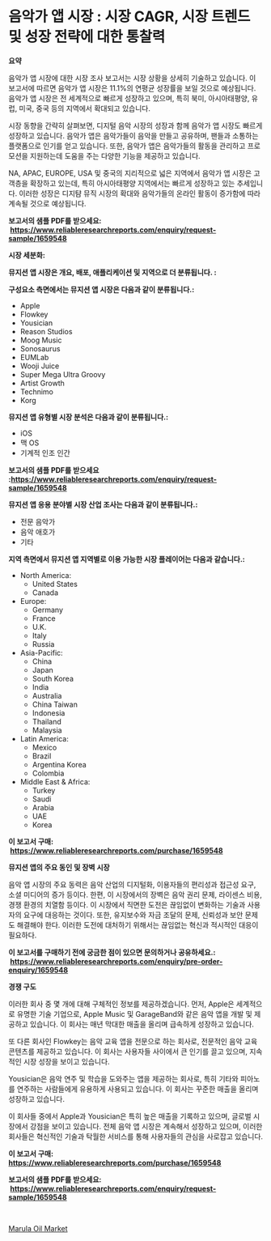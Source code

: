 <p><h1>음악가 앱 시장 : 시장 CAGR, 시장 트렌드 및 성장 전략에 대한 통찰력</h1></p><p><strong>요약</strong></p>
<p><p>음악가 앱 시장에 대한 시장 조사 보고서는 시장 상황을 상세히 기술하고 있습니다. 이 보고서에 따르면 음악가 앱 시장은 11.1%의 연평균 성장률을 보일 것으로 예상됩니다. 음악가 앱 시장은 전 세계적으로 빠르게 성장하고 있으며, 특히 북미, 아시아태평양, 유럽, 미국, 중국 등의 지역에서 확대되고 있습니다.</p><p>시장 동향을 간략히 살펴보면, 디지털 음악 시장의 성장과 함께 음악가 앱 시장도 빠르게 성장하고 있습니다. 음악가 앱은 음악가들이 음악을 만들고 공유하며, 팬들과 소통하는 플랫폼으로 인기를 얻고 있습니다. 또한, 음악가 앱은 음악가들의 활동을 관리하고 프로모션을 지원하는데 도움을 주는 다양한 기능을 제공하고 있습니다.</p><p>NA, APAC, EUROPE, USA 및 중국의 지리적으로 넓은 지역에서 음악가 앱 시장은 고객층을 확장하고 있는데, 특히 아시아태평양 지역에서는 빠르게 성장하고 있는 추세입니다. 이러한 성장은 디지턈 뮤직 시장의 확대와 음악가들의 온라인 활동이 증가함에 따라 계속될 것으로 예상됩니다.</p></p>
<p><strong>보고서의 샘플 PDF를 받으세요: &nbsp;<a href="https://www.reliableresearchreports.com/enquiry/request-sample/1659548">https://www.reliableresearchreports.com/enquiry/request-sample/1659548</a></strong></p>
<p><strong>시장 세분화:</strong></p>
<p><strong> 뮤지션 앱 시장은 개요, 배포, 애플리케이션 및 지역으로 더 분류됩니다. :</strong></p>
<p><strong>구성요소 측면에서는 뮤지션 앱 시장은 다음과 같이 분류됩니다.:</strong></p>
<p><ul><li>Apple</li><li>Flowkey</li><li>Yousician</li><li>Reason Studios</li><li>Moog Music</li><li>Sonosaurus</li><li>EUMLab</li><li>Wooji Juice</li><li>Super Mega Ultra Groovy</li><li>Artist Growth</li><li>Technimo</li><li>Korg</li></ul></p>
<p><strong> 뮤지션 앱 유형별 시장 분석은 다음과 같이 분류됩니다.:</strong></p>
<p><ul><li>iOS</li><li>맥 OS</li><li>기계적 인조 인간</li></ul></p>
<p><strong>보고서의 샘플 PDF를 받으세요 :<a href="https://www.reliableresearchreports.com/enquiry/request-sample/1659548">https://www.reliableresearchreports.com/enquiry/request-sample/1659548</a></strong></p>
<p><strong> 뮤지션 앱 응용 분야별 시장 산업 조사는 다음과 같이 분류됩니다.:</strong></p>
<p><ul><li>전문 음악가</li><li>음악 애호가</li><li>기타</li></ul></p>
<p><strong>지역 측면에서 뮤지션 앱 지역별로 이용 가능한 시장 플레이어는 다음과 같습니다.:</strong></p>
<p><ul>
    <li>
        North America:
        <ul>
            <li>United States</li>
            <li>Canada</li>
        </ul>
    </li>
    <li>
        Europe:
        <ul>
            <li>Germany</li>
            <li>France</li>
            <li>U.K.</li>
            <li>Italy</li>
            <li>Russia</li>
        </ul>
    </li>
    <li>
        Asia-Pacific:
        <ul>
            <li>China</li>
            <li>Japan</li>
            <li>South Korea</li>
            <li>India</li>
            <li>Australia</li>
            <li>China Taiwan</li>
            <li>Indonesia</li>
            <li>Thailand</li>
            <li>Malaysia</li>
        </ul>
    </li>
    <li>
        Latin America:
        <ul>
            <li>Mexico</li>
            <li>Brazil</li>
            <li>Argentina Korea</li>
            <li>Colombia</li>
        </ul>
    </li>
    <li>
        Middle East & Africa:
        <ul>
            <li>Turkey</li>
            <li>Saudi</li>
            <li>Arabia</li>
            <li>UAE</li>
            <li>Korea</li>
        </ul>
    </li>
    </ul></p>
<p><strong>이 보고서 구매: &nbsp;<a href="https://www.reliableresearchreports.com/purchase/1659548">https://www.reliableresearchreports.com/purchase/1659548</a></strong></p>
<p><strong>뮤지션 앱의 주요 동인 및 장벽 시장</strong></p>
<p><p>음악 앱 시장의 주요 동력은 음악 산업의 디지털화, 이용자들의 편리성과 접근성 요구, 소셜 미디어의 증가 등이다. 한편, 이 시장에서의 장벽은 음악 권리 문제, 라이센스 비용, 경쟁 환경의 치열함 등이다. 이 시장에서 직면한 도전은 끊임없이 변화하는 기술과 사용자의 요구에 대응하는 것이다. 또한, 유지보수와 자금 조달의 문제, 신뢰성과 보안 문제도 해결해야 한다. 이러한 도전에 대처하기 위해서는 끊임없는 혁신과 적시적인 대응이 필요하다.</p></p>
<p><strong>이 보고서를 구매하기 전에 궁금한 점이 있으면 문의하거나 공유하세요.: &nbsp;<a href="https://www.reliableresearchreports.com/enquiry/pre-order-enquiry/1659548">https://www.reliableresearchreports.com/enquiry/pre-order-enquiry/1659548</a></strong></p>
<p><strong>경쟁 구도</strong></p>
<p><p>이러한 회사 중 몇 개에 대해 구체적인 정보를 제공하겠습니다. 먼저, Apple은 세계적으로 유명한 기술 기업으로, Apple Music 및 GarageBand와 같은 음악 앱을 개발 및 제공하고 있습니다. 이 회사는 매년 막대한 매출을 올리며 급속하게 성장하고 있습니다. </p><p>또 다른 회사인 Flowkey는 음악 교육 앱을 전문으로 하는 회사로, 전문적인 음악 교육 콘텐츠를 제공하고 있습니다. 이 회사는 사용자들 사이에서 큰 인기를 끌고 있으며, 지속적인 시장 성장을 보이고 있습니다.</p><p>Yousician은 음악 연주 및 학습을 도와주는 앱을 제공하는 회사로, 특히 기타와 피아노를 연주하는 사람들에게 유용하게 사용되고 있습니다. 이 회사는 꾸준한 매출을 올리며 성장하고 있습니다.</p><p>이 회사들 중에서 Apple과 Yousician은 특히 높은 매출을 기록하고 있으며, 글로벌 시장에서 강점을 보이고 있습니다. 전체 음악 앱 시장은 계속해서 성장하고 있으며, 이러한 회사들은 혁신적인 기술과 탁월한 서비스를 통해 사용자들의 관심을 사로잡고 있습니다.</p></p>
<p><strong>이 보고서 구매: &nbsp; <a href="https://www.reliableresearchreports.com/purchase/1659548">https://www.reliableresearchreports.com/purchase/1659548</a></strong></p>
<p><strong>보고서의 샘플 PDF를 받으세요: &nbsp;<a href="https://www.reliableresearchreports.com/enquiry/request-sample/1659548">https://www.reliableresearchreports.com/enquiry/request-sample/1659548</a></strong><strong></strong></p>
<p>&nbsp;</p>
<p><p><a href="https://fearless-okapi-6c8.notion.site/Marula-Oil-Market-Offer-Valuable-Insights-into-Market-Size-Market-Share-Market-Trends-and-Project-674522d007ed499394ce7a5ecb1e91a3">Marula Oil Market</a></p></p>